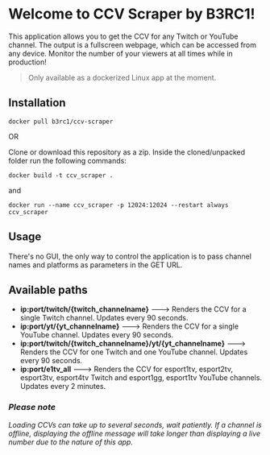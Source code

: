 # Welcome to CCV Scraper by B3RC1!

This application allows you to get the CCV for any Twitch or YouTube channel. The output is a fullscreen webpage, which can be accessed from any device. Monitor the number of your viewers at all times while in production! 

> Only available as a dockerized Linux app at the moment.

## Installation

```
docker pull b3rc1/ccv-scraper
```

OR

Clone or download this repository as a zip. Inside the cloned/unpacked folder run the following commands:
```
docker build -t ccv_scraper .
```
and
```
docker run --name ccv_scraper -p 12024:12024 --restart always ccv_scraper
```

## Usage

There's no GUI, the only way to control the application is to pass channel names and platforms as parameters in the GET URL.

## Available paths

- **ip:port/twitch/{twitch_channelname}** ---> Renders the CCV for a single Twitch channel. Updates every 90 seconds.
- **ip:port/yt/{yt_channelname}** ---> Renders the CCV for a single YouTube channel. Updates every 90 seconds.
- **ip:port/twitch/{twitch\_channelname}/yt/{yt\_channelname}** ---> Renders the CCV for one Twitch and one YouTube channel.  Updates every 90 seconds.
- **ip:port/e1tv_all** ---> Renders the CCV for esport1tv, esport2tv, esport3tv, esport4tv Twitch and esport1gg, esport1tv YouTube channels. Updates every 2 minutes.

### *Please note*
*Loading CCVs can take up to several seconds, wait patiently. If a channel is offline, displaying the offline message will take longer than displaying a live number due to the nature of this app.*